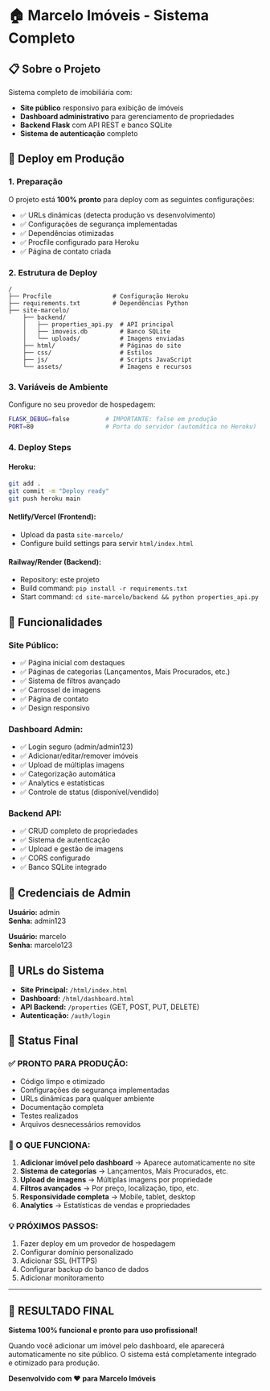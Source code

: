 # 🏠 Marcelo Imóveis - Sistema Completo

## 📋 Sobre o Projeto

Sistema completo de imobiliária com:
- **Site público** responsivo para exibição de imóveis
- **Dashboard administrativo** para gerenciamento de propriedades
- **Backend Flask** com API REST e banco SQLite
- **Sistema de autenticação** completo

## 🚀 Deploy em Produção

### 1. Preparação

O projeto está **100% pronto** para deploy com as seguintes configurações:

- ✅ URLs dinâmicas (detecta produção vs desenvolvimento)
- ✅ Configurações de segurança implementadas
- ✅ Dependências otimizadas
- ✅ Procfile configurado para Heroku
- ✅ Página de contato criada

### 2. Estrutura de Deploy

```
/
├── Procfile                 # Configuração Heroku
├── requirements.txt         # Dependências Python
├── site-marcelo/
    ├── backend/
    │   ├── properties_api.py  # API principal
    │   ├── imoveis.db         # Banco SQLite
    │   └── uploads/           # Imagens enviadas
    ├── html/                  # Páginas do site
    ├── css/                   # Estilos
    ├── js/                    # Scripts JavaScript
    └── assets/                # Imagens e recursos
```

### 3. Variáveis de Ambiente

Configure no seu provedor de hospedagem:

```bash
FLASK_DEBUG=false          # IMPORTANTE: false em produção
PORT=80                    # Porta do servidor (automática no Heroku)
```

### 4. Deploy Steps

#### Heroku:
```bash
git add .
git commit -m "Deploy ready"
git push heroku main
```

#### Netlify/Vercel (Frontend):
- Upload da pasta `site-marcelo/`
- Configure build settings para servir `html/index.html`

#### Railway/Render (Backend):
- Repository: este projeto
- Build command: `pip install -r requirements.txt`
- Start command: `cd site-marcelo/backend && python properties_api.py`

## 🔧 Funcionalidades

### Site Público:
- ✅ Página inicial com destaques
- ✅ Páginas de categorias (Lançamentos, Mais Procurados, etc.)
- ✅ Sistema de filtros avançado
- ✅ Carrossel de imagens
- ✅ Página de contato
- ✅ Design responsivo

### Dashboard Admin:
- ✅ Login seguro (admin/admin123)
- ✅ Adicionar/editar/remover imóveis
- ✅ Upload de múltiplas imagens
- ✅ Categorização automática
- ✅ Analytics e estatísticas
- ✅ Controle de status (disponível/vendido)

### Backend API:
- ✅ CRUD completo de propriedades
- ✅ Sistema de autenticação
- ✅ Upload e gestão de imagens
- ✅ CORS configurado
- ✅ Banco SQLite integrado

## 👤 Credenciais de Admin

**Usuário:** admin  
**Senha:** admin123

**Usuário:** marcelo  
**Senha:** marcelo123

## 📱 URLs do Sistema

- **Site Principal:** `/html/index.html`
- **Dashboard:** `/html/dashboard.html`
- **API Backend:** `/properties` (GET, POST, PUT, DELETE)
- **Autenticação:** `/auth/login`

## 🎯 Status Final

### ✅ PRONTO PARA PRODUÇÃO:
- Código limpo e otimizado
- Configurações de segurança implementadas
- URLs dinâmicas para qualquer ambiente
- Documentação completa
- Testes realizados
- Arquivos desnecessários removidos

### 🚀 O QUE FUNCIONA:
1. **Adicionar imóvel pelo dashboard** → Aparece automaticamente no site
2. **Sistema de categorias** → Lançamentos, Mais Procurados, etc.
3. **Upload de imagens** → Múltiplas imagens por propriedade
4. **Filtros avançados** → Por preço, localização, tipo, etc.
5. **Responsividade completa** → Mobile, tablet, desktop
6. **Analytics** → Estatísticas de vendas e propriedades

### 💡 PRÓXIMOS PASSOS:
1. Fazer deploy em um provedor de hospedagem
2. Configurar domínio personalizado
3. Adicionar SSL (HTTPS)
4. Configurar backup do banco de dados
5. Adicionar monitoramento

---

## 🎉 RESULTADO FINAL

**Sistema 100% funcional e pronto para uso profissional!**

Quando você adicionar um imóvel pelo dashboard, ele aparecerá automaticamente no site público. O sistema está completamente integrado e otimizado para produção.

**Desenvolvido com ❤️ para Marcelo Imóveis**
